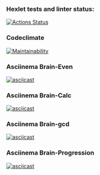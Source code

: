 ### Hexlet tests and linter status:
[![Actions Status](https://github.com/unionblack/frontend-project-44/actions/workflows/hexlet-check.yml/badge.svg)](https://github.com/unionblack/frontend-project-44/actions)

### Codeclimate
[![Maintainability](https://api.codeclimate.com/v1/badges/c9f09585e8146b0cdb42/maintainability)](https://codeclimate.com/github/unionblack/frontend-project-44/maintainability)

### Asciinema Brain-Even
[![asciicast](https://asciinema.org/a/mmlcXbBKmCydRNS2UW7kIKGtO.svg)](https://asciinema.org/a/mmlcXbBKmCydRNS2UW7kIKGtO)

### Asciinema Brain-Calc
[![asciicast](https://asciinema.org/a/jGIXFyr3bx6szxgGT9WbXTOgn.svg)](https://asciinema.org/a/jGIXFyr3bx6szxgGT9WbXTOgn)

### Asciinema Brain-gcd
[![asciicast](https://asciinema.org/a/QEP5M4WszXFBWvoIuWC3d4kDg.svg)](https://asciinema.org/a/QEP5M4WszXFBWvoIuWC3d4kDg)

### Asciinema Brain-Progression
[![asciicast](https://asciinema.org/a/e51qs81j62EMdqdspPraaTwsm.svg)](https://asciinema.org/a/e51qs81j62EMdqdspPraaTwsm)
